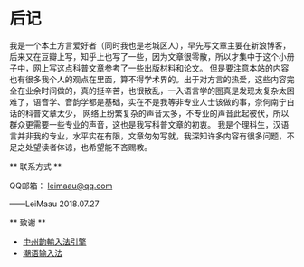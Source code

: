 # 后记

我是一个本土方言爱好者（同时我也是老城区人），早先写文章主要在新浪博客，后来又在豆瓣上写，知乎上也写了一些，因为文章很零散，所以才集中于这个小册子中，网上写这点科普文章参考了一些出版材料和论文。
但是要注意本站的内容也有很多我个人的观点在里面，算不得学术界的。出于对方言的热爱，这些内容完全在业余时间做的，真的挺辛苦，也很散乱，一入语言学的圈真是发现太复杂太困难了，语音学、音韵学都是基础，实在不是我等非专业人士该做的事，奈何南宁白话的科普文章太少，
网络上纷繁复杂的声音太多，不专业的声音此起彼伏，所以群众更需要一些专业的声音，这也是我写科普文章的初衷。
我是个理科生，汉语言并非我的专业，水平实在有限，文章匆匆写就，我深知许多内容有很多问题，不足之处望读者体谅，也希望能不吝赐教。


** 联系方式 **

QQ邮箱： leimaau@qq.com

——LeiMaau 2018.07.27


** 致谢 **

* [中州韵輸入法引擎](https://rime.im/)
* [潮语输入法](https://kahaani.github.io/gatian/index.html)
